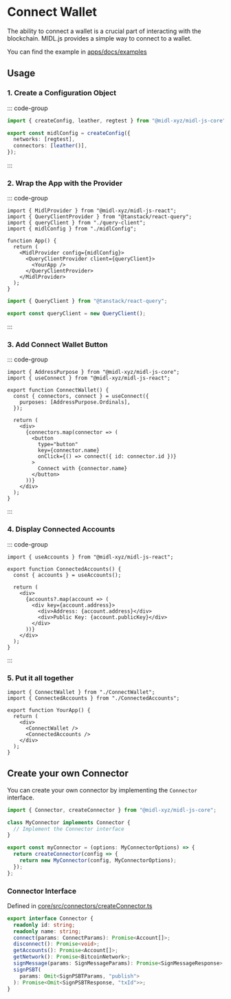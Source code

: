 # Connect Wallet

The ability to connect a wallet is a crucial part of interacting with the blockchain. MIDL.js provides a simple way to connect to a wallet.

You can find the example in [apps/docs/examples](https://github.com/midl-xyz/midl-js/tree/main/apps/docs/examples)

## Usage

### 1. Create a Configuration Object

::: code-group

```ts [midlConfig.ts]
import { createConfig, leather, regtest } from "@midl-xyz/midl-js-core";

export const midlConfig = createConfig({
  networks: [regtest],
  connectors: [leather()],
});
```

:::

### 2. Wrap the App with the Provider

::: code-group

```tsx [App.tsx]
import { MidlProvider } from "@midl-xyz/midl-js-react";
import { QueryClientProvider } from "@tanstack/react-query";
import { queryClient } from "./query-client";
import { midlConfig } from "./midlConfig";

function App() {
  return (
    <MidlProvider config={midlConfig}>
      <QueryClientProvider client={queryClient}>
        <YourApp />
      </QueryClientProvider>
    </MidlProvider>
  );
}
```

```ts [query-client.ts]
import { QueryClient } from "@tanstack/react-query";

export const queryClient = new QueryClient();
```

:::

### 3. Add Connect Wallet Button

::: code-group

```tsx [ConnectWallet.tsx]
import { AddressPurpose } from "@midl-xyz/midl-js-core";
import { useConnect } from "@midl-xyz/midl-js-react";

export function ConnectWallet() {
  const { connectors, connect } = useConnect({
    purposes: [AddressPurpose.Ordinals],
  });

  return (
    <div>
      {connectors.map(connector => (
        <button
          type="button"
          key={connector.name}
          onClick={() => connect({ id: connector.id })}
        >
          Connect with {connector.name}
        </button>
      ))}
    </div>
  );
}
```

:::

### 4. Display Connected Accounts

::: code-group

```tsx [ConnectedAccounts.tsx]
import { useAccounts } from "@midl-xyz/midl-js-react";

export function ConnectedAccounts() {
  const { accounts } = useAccounts();

  return (
    <div>
      {accounts?.map(account => (
        <div key={account.address}>
          <div>Address: {account.address}</div>
          <div>Public Key: {account.publicKey}</div>
        </div>
      ))}
    </div>
  );
}
```

:::

### 5. Put it all together

```tsx
import { ConnectWallet } from "./ConnectWallet";
import { ConnectedAccounts } from "./ConnectedAccounts";

export function YourApp() {
  return (
    <div>
      <ConnectWallet />
      <ConnectedAccounts />
    </div>
  );
}
```

## Create your own Connector

You can create your own connector by implementing the `Connector` interface.

```ts
import { Connector, createConnector } from "@midl-xyz/midl-js-core";

class MyConnector implements Connector {
  // Implement the Connector interface
}

export const myConnector = (options: MyConnectorOptions) => {
  return createConnector(config => {
    return new MyConnector(config, MyConnectorOptions);
  });
};
```

### Connector Interface

Defined in [core/src/connectors/createConnector.ts](https://github.com/midl-xyz/midl-js/blob/main/packages/core/src/connectors/createConnector.ts)

```ts
export interface Connector {
  readonly id: string;
  readonly name: string;
  connect(params: ConnectParams): Promise<Account[]>;
  disconnect(): Promise<void>;
  getAccounts(): Promise<Account[]>;
  getNetwork(): Promise<BitcoinNetwork>;
  signMessage(params: SignMessageParams): Promise<SignMessageResponse>;
  signPSBT(
    params: Omit<SignPSBTParams, "publish">
  ): Promise<Omit<SignPSBTResponse, "txId">>;
}
```

